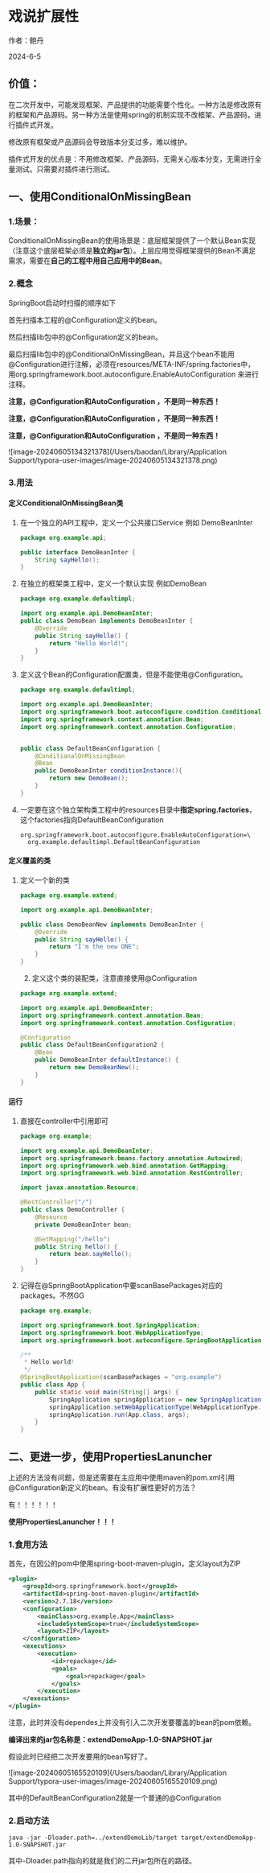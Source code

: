 # 戏说扩展性

作者：鲍丹

2024-6-5



## 价值：

在二次开发中，可能发现框架、产品提供的功能需要个性化。一种方法是修改原有的框架和产品源码。另一种方法是使用spring的机制实现不改框架、产品源码，进行插件式开发。

修改原有框架或产品源码会导致版本分支过多，难以维护。

插件式开发的优点是：不用修改框架、产品源码，无需关心版本分支，无需进行全量测试。只需要对插件进行测试。



## 一、使用ConditionalOnMissingBean

### 1.场景：

ConditionalOnMissingBean的使用场景是：底层框架提供了一个默认Bean实现（注意这个底层框架必须是**独立的jar包**）。上层应用觉得框架提供的Bean不满足需求，需要在**自己的工程中用自己应用中的Bean**。

### 2.概念

SpringBoot启动时扫描的顺序如下

首先扫描本工程的@Configuration定义的bean。

然后扫描lib包中的@Configuration定义的bean。

最后扫描lib包中的@ConditionalOnMissingBean，并且这个bean不能用@Configuration进行注解，必须在resources/META-INF/spring.factories中，用org.springframework.boot.autoconfigure.EnableAutoConfiguration 来进行注释。

**注意，@Configuration和AutoConfiguration ，不是同一种东西！**

**注意，@Configuration和AutoConfiguration ，不是同一种东西！**

**注意，@Configuration和AutoConfiguration ，不是同一种东西！**



![image-20240605134321378](/Users/baodan/Library/Application Support/typora-user-images/image-20240605134321378.png)

### 3.用法

#### 定义ConditionalOnMissingBean类

1. 在一个独立的API工程中，定义一个公共接口Service 例如 DemoBeanInter

   ```java
   package org.example.api;
   
   public interface DemoBeanInter {
       String sayHello();
   }
   
   ```

   

2. 在独立的框架类工程中，定义一个默认实现 例如DemoBean

   ```java
   package org.example.defaultimpl;
   
   import org.example.api.DemoBeanInter;
   public class DemoBean implements DemoBeanInter {
       @Override
       public String sayHello() {
           return "Hello World!";
       }
   }
   
   ```

   

3. 定义这个Bean的Configuration配置类，但是不能使用@Configuration。

   ```java
   package org.example.defaultimpl;
   
   import org.example.api.DemoBeanInter;
   import org.springframework.boot.autoconfigure.condition.ConditionalOnMissingBean;
   import org.springframework.context.annotation.Bean;
   import org.springframework.context.annotation.Configuration;
   
   
   public class DefaultBeanConfiguration {
       @ConditionalOnMissingBean
       @Bean
       public DemoBeanInter conditionInstance(){
           return new DemoBean();
       }
   }
   
   ```

   

4. 一定要在这个独立架构类工程中的resources目录中**指定spring.factories**，这个factories指向DefaultBeanConfiguration

   ```properties
   org.springframework.boot.autoconfigure.EnableAutoConfiguration=\
     org.example.defaultimpl.DefaultBeanConfiguration
   
   ```

#### 定义覆盖的类

1. 定义一个新的类

   ```java
   package org.example.extend;
   
   import org.example.api.DemoBeanInter;
   
   public class DemoBeanNew implements DemoBeanInter {
       @Override
       public String sayHello() {
           return "I'm the new ONE";
       }
   }
   
   ```

   2. 定义这个类的装配类，注意直接使用@Configuration

   ```java
   package org.example.extend;
   
   import org.example.api.DemoBeanInter;
   import org.springframework.context.annotation.Bean;
   import org.springframework.context.annotation.Configuration;
   
   @Configuration
   public class DefaultBeanConfiguration2 {
       @Bean
       public DemoBeanInter defaultInstance() {
           return new DemoBeanNew();
       }
   }
   
   ```

   

#### 运行

1. 直接在controller中引用即可

   ```java
   package org.example;
   
   import org.example.api.DemoBeanInter;
   import org.springframework.beans.factory.annotation.Autowired;
   import org.springframework.web.bind.annotation.GetMapping;
   import org.springframework.web.bind.annotation.RestController;
   
   import javax.annotation.Resource;
   
   @RestController("/")
   public class DemoController {
       @Resource
       private DemoBeanInter bean;
   
       @GetMapping("/hello")
       public String hello() {
           return bean.sayHello();
       }
   }
   
   ```

2. 记得在@SpringBootApplication中要scanBasePackages对应的packages。不然GG

   ```java
   package org.example;
   
   import org.springframework.boot.SpringApplication;
   import org.springframework.boot.WebApplicationType;
   import org.springframework.boot.autoconfigure.SpringBootApplication;
   
   /**
    * Hello world!
    */
   @SpringBootApplication(scanBasePackages = "org.example")
   public class App {
       public static void main(String[] args) {
           SpringApplication springApplication = new SpringApplication(App.class);
           springApplication.setWebApplicationType(WebApplicationType.SERVLET);
           springApplication.run(App.class, args);
       }
   }
   
   ```

   



## 二、更进一步，使用PropertiesLanuncher

上述的方法没有问题，但是还需要在主应用中使用maven的pom.xml引用@Configuration新定义的bean。有没有扩展性更好的方法？

有！！！！！！

**使用PropertiesLanuncher！！！**



### 1.食用方法

首先，在因公的pom中使用spring-boot-maven-plugin，定义layout为ZIP

```xml
<plugin>
    <groupId>org.springframework.boot</groupId>
    <artifactId>spring-boot-maven-plugin</artifactId>
    <version>2.7.18</version>
    <configuration>
        <mainClass>org.example.App</mainClass>
        <includeSystemScope>true</includeSystemScope>
        <layout>ZIP</layout>
    </configuration>
    <executions>
        <execution>
            <id>repackage</id>
            <goals>
                <goal>repackage</goal>
            </goals>
        </execution>
    </executions>
</plugin>
```

注意，此时并没有dependes上并没有引入二次开发要覆盖的bean的pom依赖。



**编译出来的jar包名称是：extendDemoApp-1.0-SNAPSHOT.jar**



假设此时已经把二次开发要用的bean写好了。

![image-20240605165520109](/Users/baodan/Library/Application Support/typora-user-images/image-20240605165520109.png)

其中的DefaultBeanConfiguration2就是一个普通的@Configuration

### 2.启动方法

```shell
java -jar -Dloader.path=../extendDemoLib/target target/extendDemoApp-1.0-SNAPSHOT.jar 
```

其中-Dloader.path指向的就是我们的二开jar包所在的路径。



